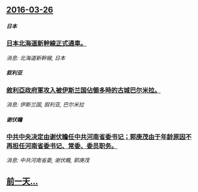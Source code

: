 ## [2016-03-26](/news/2016/03/26/index.md)

##### 日本
### [日本北海道新幹線正式通車。](/news/2016/03/26/日本北海道新幹線正式通車.md)
_消息: 北海道新幹線, 日本_

##### 叙利亚
### [敘利亞政府軍攻入被伊斯兰国佔領多時的古城巴尔米拉。 ](/news/2016/03/26/敘利亞政府軍攻入被伊斯兰国佔領多時的古城巴尔米拉.md)
_消息: 伊斯兰国, 叙利亚, 巴尔米拉_

##### 谢伏瞻
### [中共中央决定由谢伏瞻任中共河南省委书记；郭庚茂由于年龄原因不再担任河南省委书记、常委、委员职务。 ](/news/2016/03/26/中共中央决定由谢伏瞻任中共河南省委书记-郭庚茂由于年龄原因不再担任河南省委书记-常委-委员职务.md)
_消息: 中共河南省委, 谢伏瞻, 郭庚茂_

## [前一天...](/news/2016/03/25/index.md)

